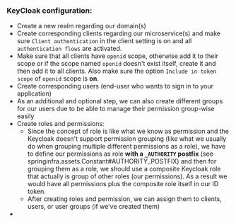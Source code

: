 ### KeyCloak configuration:

- Create a new realm regarding our domain(s)
- Create corresponding clients regarding our microservice(s) and make sure `Client authentication` in the client setting is on and all `authentication flows` are activated.
- Make sure that all clients have `openid` scope, otherwise add it to their scope or if the scope named `openid` doesn't exist itself, create it and then add it to all clients. Also make sure the option `Include in token scope` of `openid` scope is **on**.
- Create corresponding users (end-user who wants to sign in to your application)
- As an additional and optional step, we can also create different groups for our users due to be able to manage their permission group-wise easily 
- Create roles and permissions: 
  - Since the concept of role is like what we know as permission and the Keycloak doesn't support permission grouping (like what we usually do when grouping multiple different permissions as a role), we have to define our permissions as role **with a `_AUTHORITY` postfix** (see springinfra.assets.Constant#AUTHORITY_POSTFIX) and then for grouping them as a role, we should use a composite Keycloak role that actually is group of other roles (our permissions). As a result we would have all permissions plus the composite role itself in our ID token.
  - After creating roles and permission, we can assign them to clients, users, or user groups (if we've created them)
- 
